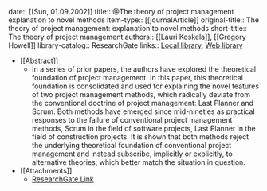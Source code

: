 date:: [[Sun, 01.09.2002]]
title:: @The theory of project management explanation to novel methods
item-type:: [[journalArticle]]
original-title:: The theory of project management: explanation to novel methods
short-title:: The theory of project management
authors:: [[Lauri Koskela]], [[Gregory Howell]]
library-catalog:: ResearchGate
links:: [Local library](zotero://select/library/items/KBML557I), [Web library](https://www.zotero.org/users/6520516/items/KBML557I)

- [[Abstract]]
	- In a series of prior papers, the authors have explored the theoretical foundation of project management. In this paper, this theoretical foundation is consolidated and used for explaining the novel features of two project management methods, which radically deviate from the conventional doctrine of project management: Last Planner and Scrum. Both methods have emerged since mid-nineties as practical responses to the failure of conventional project management methods, Scrum in the field of software projects, Last Planner in the field of construction projects. It is shown that both methods reject the underlying theoretical foundation of conventional project management and instead subscribe, implicitly or explicitly, to alternative theories, which better match the situation in question.
- [[Attachments]]
	- [ResearchGate Link](https://www.researchgate.net/publication/228918258_The_theory_of_project_management_explanation_to_novel_methods)